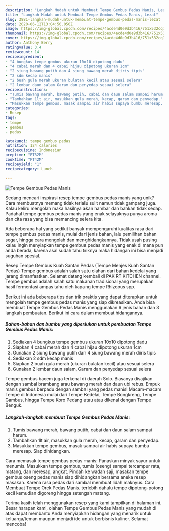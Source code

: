 ```yaml
---
description: "Langkah Mudah untuk Membuat Tempe Gembus Pedas Manis, Lezat"
title: "Langkah Mudah untuk Membuat Tempe Gembus Pedas Manis, Lezat"
slug: 3881-langkah-mudah-untuk-membuat-tempe-gembus-pedas-manis-lezat
date: 2020-06-12T13:04:50.050Z
image: https://img-global.cpcdn.com/recipes/4acde4d0e9d3b416/751x532cq70/tempe-gembus-pedas-manis-foto-resep-utama.jpg
thumbnail: https://img-global.cpcdn.com/recipes/4acde4d0e9d3b416/751x532cq70/tempe-gembus-pedas-manis-foto-resep-utama.jpg
cover: https://img-global.cpcdn.com/recipes/4acde4d0e9d3b416/751x532cq70/tempe-gembus-pedas-manis-foto-resep-utama.jpg
author: Anthony Berry
ratingvalue: 3.4
reviewcount: 14
recipeingredient:
- "4 bungkus tempe gembus ukuran 10x10 dipotong dadu"
- "4 cabai merah dan 4 cabai hijau dipotong ukuran 1cm"
- "2 siung bawang putih dan 4 siung bawang merah diiris tipis"
- "2 sdm kecap manis"
- "2 buah gula merah ukuran bulatan kecil atau sesuai selera"
- "2 lembar daun salam Garam dan penyedap sesuai selera"
recipeinstructions:
- "Tumis bawang merah, bawang putih, cabai dan daun salam sampai harum."
- "Tambahkan 1lt air, masukkan gula merah, kecap, garam dan penyedap."
- "Masukkan tempe gembus, masak sampai air habis supaya bumbu meresap. Siap dihidangkan."
categories:
- Resep
tags:
- tempe
- gembus
- pedas

katakunci: tempe gembus pedas 
nutrition: 124 calories
recipecuisine: Indonesian
preptime: "PT32M"
cooktime: "PT42M"
recipeyield: "1"
recipecategory: Lunch

---
```



![Tempe Gembus Pedas Manis](https://img-global.cpcdn.com/recipes/4acde4d0e9d3b416/751x532cq70/tempe-gembus-pedas-manis-foto-resep-utama.jpg)

Sedang mencari inspirasi resep tempe gembus pedas manis yang unik? Cara membuatnya memang tidak terlalu sulit namun tidak gampang juga. Kalau keliru mengolah maka hasilnya akan hambar dan bahkan tidak sedap. Padahal tempe gembus pedas manis yang enak selayaknya punya aroma dan cita rasa yang bisa memancing selera kita.

Ada beberapa hal yang sedikit banyak mempengaruhi kualitas rasa dari tempe gembus pedas manis, mulai dari jenis bahan, lalu pemilihan bahan segar, hingga cara mengolah dan menghidangkannya. Tidak usah pusing kalau ingin menyiapkan tempe gembus pedas manis yang enak di mana pun anda berada, karena asal sudah tahu triknya maka hidangan ini bisa menjadi suguhan spesial.

Resep Tempe Gembus Kuah Santan Pedas (Tempe Menjes Kuah Santan Pedas) Tempe gembus adalah salah satu olahan dari bahan kedelai yang jarang dimanfaatkan. Selamat datang kembali di PAK RT KITCHEN channel. Tempe gembus adalah salah satu makanan tradisional yang merupakan hasil fermentasi ampas tahu oleh kapang tempe Rhizopus spp.


Berikut ini ada beberapa tips dan trik praktis yang dapat diterapkan untuk mengolah tempe gembus pedas manis yang siap dikreasikan. Anda bisa membuat Tempe Gembus Pedas Manis menggunakan 6 jenis bahan dan 3 langkah pembuatan. Berikut ini cara dalam membuat hidangannya.

<!--inarticleads1-->

##### Bahan-bahan dan bumbu yang diperlukan untuk pembuatan Tempe Gembus Pedas Manis:

1. Sediakan 4 bungkus tempe gembus ukuran 10x10 dipotong dadu
1. Siapkan 4 cabai merah dan 4 cabai hijau dipotong ukuran 1cm
1. Gunakan 2 siung bawang putih dan 4 siung bawang merah diiris tipis
1. Sediakan 2 sdm kecap manis
1. Siapkan 2 buah gula merah (ukuran bulatan kecil) atau sesuai selera
1. Gunakan 2 lembar daun salam, Garam dan penyedap sesuai selera


Tempe gembus bacem juga terkenal di daerah Solo. Biasanya disajikan dengan sambal brambang arau bawang merah dan daun ubi rebus. Empuk manis gembus berpadu dengan sambal yang pedas manis! Macam-macam Tempe di Indonesia mulai dari Tempe Kedelai, Tempe Bongkreng, Tempe Gambus, hingga Tempe Koro Pedang atau atau dikenal dengan Tempe Benguk. 

<!--inarticleads2-->

##### Langkah-langkah membuat Tempe Gembus Pedas Manis:

1. Tumis bawang merah, bawang putih, cabai dan daun salam sampai harum.
1. Tambahkan 1lt air, masukkan gula merah, kecap, garam dan penyedap.
1. Masukkan tempe gembus, masak sampai air habis supaya bumbu meresap. Siap dihidangkan.


Cara memasak tempe gembus pedas manis: Panaskan minyak sayur untuk menumis. Masukkan tempe gembus, tumis (oseng) sampai tercampur rata, matang, dan meresap, angkat. Pindah ke wadah saji, masakan tempe gembus oseng pedas manis siap dihidangkan bersama aneka resep masakan. Karena rasa pedas dari sambal membuat lidah maknyus. Cara Membuat Tempe Orek Pedas Manis. terlebih dahulu tempe dipotong-potong kecil kemudian digoreng hingga setengah matang. 

Terima kasih telah menggunakan resep yang kami tampilkan di halaman ini. Besar harapan kami, olahan Tempe Gembus Pedas Manis yang mudah di atas dapat membantu Anda menyiapkan hidangan yang menarik untuk keluarga/teman maupun menjadi ide untuk berbisnis kuliner. Selamat mencoba!
